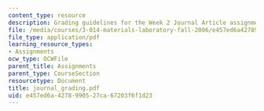 ```yaml
---
content_type: resource
description: Grading guidelines for the Week 2 Journal Article assignment.
file: /media/courses/3-014-materials-laboratory-fall-2006/e457ed6a4278990527ca67203f6f1d23_journal_grading.pdf
file_type: application/pdf
learning_resource_types:
- Assignments
ocw_type: OCWFile
parent_title: Assignments
parent_type: CourseSection
resourcetype: Document
title: journal_grading.pdf
uid: e457ed6a-4278-9905-27ca-67203f6f1d23
---
```

